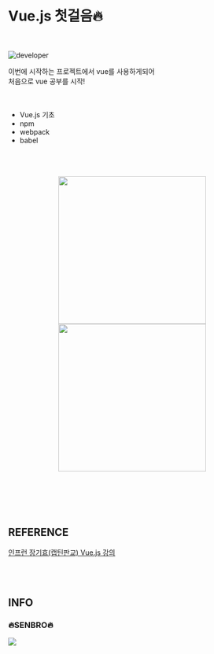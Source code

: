 # Vue.js 첫걸음🔥
<br/><br/>
![developer](https://images.unsplash.com/photo-1587620931276-d97f425f62b9?ixlib=rb-4.0.3&ixid=MnwxMjA3fDB8MHxwaG90by1wYWdlfHx8fGVufDB8fHx8&auto=format&fit=crop&w=2231&q=80)

이번에 시작하는 프로젝트에서 vue를 사용하게되어 <br/>
처음으로 vue 공부를 시작!
<br/><br/><br/>
- Vue.js 기초
- npm
- webpack
- babel
<br/><br/><br/><br/>
<p align="center">
  <img src="https://upload.wikimedia.org/wikipedia/commons/f/f1/Vue.png" width="300px"/>
  <img src="https://upload.wikimedia.org/wikipedia/commons/thumb/d/db/Npm-logo.svg/2880px-Npm-logo.svg.png" width="300px"/>
</p>

<br/><br/><br/><br/>
## REFERENCE
[인프런 장기효(캡틴판교) Vue.js 강의](https://www.inflearn.com/roadmaps/3)
<br/><br/><br/><br/>

## INFO
### 🔥SENBRO🔥
<a href="https://velog.io/@senbro"><img src="https://img.shields.io/badge/Velog-3DDC84?style=flat-square&logo=Blogger&logoColor=white"/></a>
